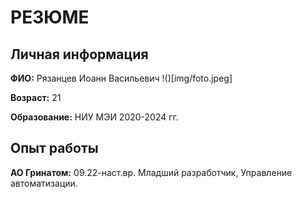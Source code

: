 # РЕЗЮМЕ

## Личная информация
**ФИО:** Рязанцев Иоанн Васильевич  !()[img/foto.jpeg]

**Возраст:** 21

**Образование:** НИУ МЭИ 2020-2024 гг.


## Опыт работы

**АО Гринатом:** 09.22-наст.вр.
Младший разработчик, Управление автоматизации.